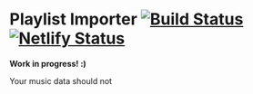 # Playlist Importer [![Build Status](https://travis-ci.org/OzTK/playlist-importer.svg?branch=master)](https://travis-ci.org/OzTK/playlist-importer) [![Netlify Status](https://api.netlify.com/api/v1/badges/2698a27e-a6b9-4dee-94ba-5d6a460e42e9/deploy-status)](https://app.netlify.com/sites/musing-shockley-9713e6/deploys)

**Work in progress! :)**

Your music data should not
